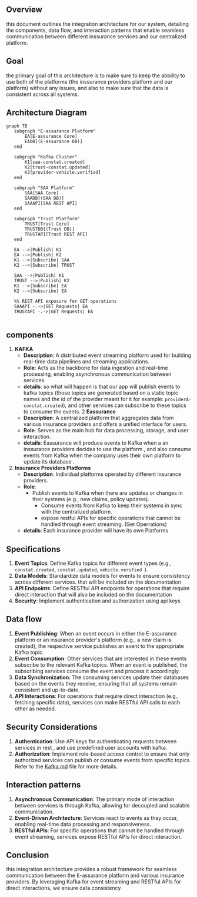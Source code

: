 ## Overview 
this document outlines the integration architecture for our system, detailing the components, data flow, and interaction patterns that enable seamless communication between different inssurance services and our centralized platform.
## Goal
 the primary goal of this architecture is to make sure to keep the abbility to use both of the platforms (the inssurance providers platform and our platform) without any issues, and also to make sure that the data is consistent across all systems.
## Architecture  Diagram

 ```mermaid 
graph TB
    subgraph "E-assurance Platform"
        EA[E-assurance Core]
        EADB[(E-assurance DB)]
    end
    
    subgraph "Kafka Cluster"
        K1[saa-constat.created]
        K2[trust-constat.updated]
        K3[provider-vehicle.verified]
    end
    
    subgraph "SAA Platform" 
        SAA[SAA Core]
        SAADB[(SAA DB)]
        SAAAPI[SAA REST API]
    end
    
    subgraph "Trust Platform"
        TRUST[Trust Core]
        TRUSTDB[(Trust DB)]
        TRUSTAPI[Trust REST API]
    end
    
    EA -->|Publish| K1
    EA -->|Publish| K2
    K1 -->|Subscribe| SAA
    K2 -->|Subscribe| TRUST
    
    SAA -->|Publish| K1
    TRUST -->|Publish| K2
    K1 -->|Subscribe| EA
    K2 -->|Subscribe| EA
    
    %% REST API exposure for GET operations
    SAAAPI -.->|GET Requests| EA
    TRUSTAPI -.->|GET Requests| EA
    
```
## components
 1. **KAFKA** 
    - **Description**: A distributed event streaming platform used for building real-time data pipelines and streaming applications.
    - **Role**: Acts as the backbone for data ingestion and real-time processing, enabling asynchronous communication between services.
    - **details**: so what will happen is that our app will publish events to kafka topics (those topics are generated based on a static topic names and the id of the provider meant for it for example: `providerA-constat.created`), and other services can subscribe to these topics to consume the events.
2 **Eassurance**
    - **Description**: A centralized platform that aggregates data from various insurance providers and offers a unified interface for users.
    - **Role**: Serves as the main hub for data processing, storage, and user interaction.
    - **details**: Eassurance will produce events  to Kafka when a an inssurance providers decides to use the platform , and also consume events from Kafka when the company uses their own platform to update its database . 
3. **Insurance Providers Platforms**
    - **Description**: Individual platforms operated by different insurance providers.
    - **Role**:
      - Publish events to Kafka when there are updates or changes in their systems (e.g., new claims, policy updates).
        - Consume events from Kafka to keep their systems in sync with the centralized platform.
        - expose restful APIs for specific operations that cannot be handled through event streaming. (Get Operrations)
    - **details**: Each insurance provider will have its own Platforms

## Specifications 
1. **Event Topics**: Define Kafka topics for different event types (e.g., `constat.created`, `constat.updated`, `vehicle.verified `).
2. **Data Models**: Standardize data models for events to ensure consistency across different services. that will be included on the documentation
3. **API Endpoints**: Define RESTful API endpoints for operations that require direct interaction that will also be included on the documentation
4. **Security**: Implement authentication and authorization using api keys 
## Data flow
1. **Event Publishing**: When an event occurs in either the E-assurance platform or an insurance provider's platform (e.g., a new claim is created), the respective service publishes an event to the appropriate Kafka topic.
2. **Event Consumption**: Other services that are interested in these events subscribe to the relevant Kafka topics. When an event is published, the subscribing services consume the event and process it accordingly.
3. **Data Synchronization**: The consuming services update their databases based on the events they receive, ensuring that all systems remain consistent and up-to-date.
4. **API Interactions**: For operations that require direct interaction (e.g., fetching specific data), services can make RESTful API calls to each other as needed.
## Security Considerations
1. **Authentication**: Use API keys for authenticating requests between services in rest , and use predefined user accounts with kafka.
2. **Authorization**: Implement role-based access control to ensure that only authorized services can publish or consume events from specific topics. Refer to the [Kafka.md](Kafka.md) file for more details.
## Interaction patterns
1. **Asynchronous Communication**: The primary mode of interaction between services is through Kafka, allowing for decoupled and scalable communication.
2. **Event-Driven Architecture**: Services react to events as they occur, enabling real-time data processing and responsiveness.
3. **RESTful APIs**: For specific operations that cannot be handled through event streaming, services expose RESTful APIs for direct interaction.
## Conclusion
this integration architecture provides a robust framework for seamless communication between the E-assurance platform and various insurance providers. By leveraging Kafka for event streaming and RESTful APIs for direct interactions, we ensure data consistency
